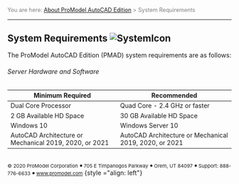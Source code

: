 ﻿<span style="color:grey">
<span style="font-size:12.5px">  

You are here: [About ProModel AutoCAD Edition](C:/_git/ProModelAutodeskEdition/ProModelAutodeskEdition.Help/wwwroot/Help/Docs/About/AboutProModelAutodeskEdition.md) > System Requirements

</span>
</span></span>

---

## System Requirements ![SystemIcon](SystemIcon.png "System Requirements")
<span style="font-size:14px">

The ProModel AutoCAD Edition (PMAD) system requirements are as follows:

</span>

###### Server Hardware and Software  
<span style="font-size:14px">

| Minimum Required | Recommended
|------------         |----------- | 
| Dual Core Processor | Quad Core - 2.4 GHz or faster | 
| 2 GB Available HD Space | 30 GB Available HD Space |   
| Windows 10 | Windows Server 10  |   
|AutoCAD Architecture  or Mechanical  2019, 2020, or 2021 | AutoCAD Architecture  or Mechanical  2019, 2020, or 2021| 


</span>



</span>

##

<span style="font-size:11px"> &copy; 2020 ProModel Corporation ![dot](dot1.png) 705 E Timpanogos Parkway ![dot](dot1.png) Orem, UT 84097 ![dot](dot1.png) Support: 888-776-6633 ![dot](dot1.png) www.promodel.com</span> {style ="align: left"}

